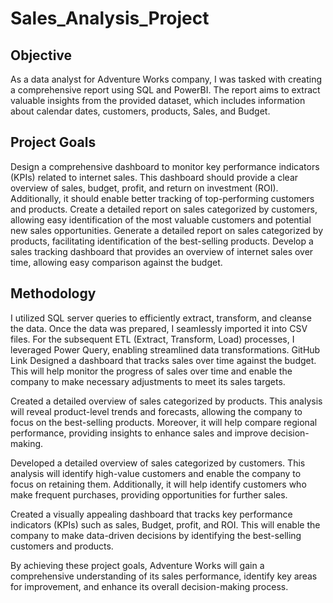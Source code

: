 # Sales_Analysis_Project

## Objective
As a data analyst for Adventure Works company, I was tasked with creating a comprehensive report using SQL and PowerBI. The report aims to extract valuable insights from the provided dataset, which includes information about calendar dates, customers, products, Sales, and Budget.

## Project Goals
Design a comprehensive dashboard to monitor key performance indicators (KPIs) related to internet sales. This dashboard should provide a clear overview of sales, budget, profit, and return on investment (ROI). Additionally, it should enable better tracking of top-performing customers and products.
Create a detailed report on sales categorized by customers, allowing easy identification of the most valuable customers and potential new sales opportunities.
Generate a detailed report on sales categorized by products, facilitating identification of the best-selling products.
Develop a sales tracking dashboard that provides an overview of internet sales over time, allowing easy comparison against the budget. 

## Methodology
I utilized SQL server queries to efficiently extract, transform, and cleanse the data. Once the data was prepared, I seamlessly imported it into CSV files. For the subsequent ETL (Extract, Transform, Load) processes, I leveraged Power Query, enabling streamlined data transformations. GitHub Link 
Designed a dashboard that tracks sales over time against the budget. This will help monitor the progress of sales over time and enable the company to make necessary adjustments to meet its sales targets.

Created a detailed overview of sales categorized by products. This analysis will reveal product-level trends and forecasts, allowing the company to focus on the best-selling products. Moreover, it will help compare regional performance, providing insights to enhance sales and improve decision-making.

Developed a detailed overview of sales categorized by customers. This analysis will identify high-value customers and enable the company to focus on retaining them. Additionally, it will help identify customers who make frequent purchases, providing opportunities for further sales.

Created a visually appealing dashboard that tracks key performance indicators (KPIs) such as sales,  Budget, profit, and ROI. This will enable the company to make data-driven decisions by identifying the best-selling customers and products.

By achieving these project goals, Adventure Works will gain a comprehensive understanding of its sales performance, identify key areas for improvement, and enhance its overall decision-making process.
